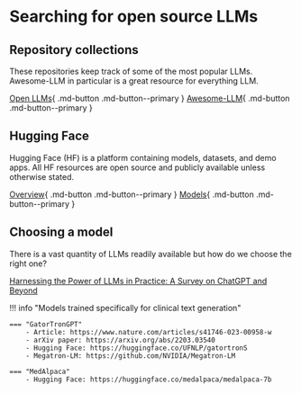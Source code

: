 # Searching for open source LLMs

## Repository collections

These repositories keep track of some of the most popular LLMs. Awesome-LLM in particular is a great resource for everything LLM.

[Open LLMs](https://github.com/eugeneyan/open-llms){ .md-button .md-button--primary }
[Awesome-LLM](https://github.com/Hannibal046/Awesome-LLM){ .md-button .md-button--primary }

## Hugging Face

Hugging Face (HF) is a platform containing models, datasets, and demo apps. All HF resources are open source and publicly available unless otherwise stated.

[Overview](https://huggingface.co/docs/hub/index){ .md-button .md-button--primary }
[Models](https://huggingface.co/models){ .md-button .md-button--primary }

## Choosing a model

There is a vast quantity of LLMs readily available but how do we choose the right one?

[Harnessing the Power of LLMs in Practice: A Survey on ChatGPT and Beyond](https://arxiv.org/abs/2304.13712)

!!! info "Models trained specifically for clinical text generation"

    === "GatorTronGPT"
        - Article: https://www.nature.com/articles/s41746-023-00958-w
        - arXiv paper: https://arxiv.org/abs/2203.03540
        - Hugging Face: https://huggingface.co/UFNLP/gatortronS
        - Megatron-LM: https://github.com/NVIDIA/Megatron-LM

    === "MedAlpaca"
        - Hugging Face: https://huggingface.co/medalpaca/medalpaca-7b